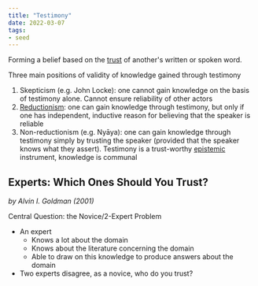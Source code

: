 ```yaml
---
title: "Testimony"
date: 2022-03-07
tags:
- seed
---
```


Forming a belief based on the [trust](thoughts/trust.md) of another's written or spoken word.

Three main positions of validity of knowledge gained through testimony
1. Skepticism (e.g. John Locke): one cannot gain knowledge on the basis of testimony alone. Cannot ensure reliability of other actors
2. [Reductionism](thoughts/Reductionism.md): one can gain knowledge through testimony, but only if one has independent, inductive reason for believing that the speaker is reliable
3. Non-reductionism (e.g. Nyāya): one can gain knowledge through testimony simply by trusting the speaker (provided that the speaker knows what they assert). Testimony is a trust-worthy [epistemic](thoughts/epistemology.md) instrument, knowledge is communal

## Experts: Which Ones Should You Trust?
*by Alvin I. Goldman (2001)*

Central Question: the Novice/2-Expert Problem
- An expert
	- Knows a lot about the domain
	- Knows about the literature concerning the domain
	- Able to draw on this knowledge to produce answers about the domain
- Two experts disagree, as a novice, who do you trust?